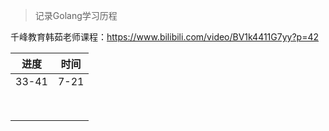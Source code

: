 > 记录Golang学习历程

千峰教育韩茹老师课程：https://www.bilibili.com/video/BV1k4411G7yy?p=42


| 进度 | 时间 |
| :----: | :------: |
|  33-41    | 7-21 |
|      |  |
|      |  |
|      |  |
|      |  |
|      |  |
|      |  |
|      |  |
|      |  |